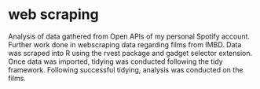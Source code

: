 # web scraping

Analysis of data gathered from Open APIs of my personal Spotify account. Further work done in webscraping data regarding films from IMBD. Data was scraped into R using the rvest package and gadget selector extension. Once data was imported, tidying was conducted following the tidy framework. Following successful tidying, analysis was conducted on the films.
